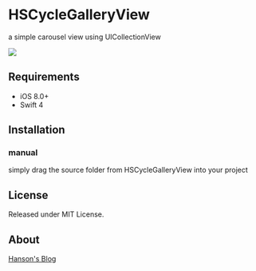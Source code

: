 # HSCycleGalleryView

a simple  carousel view using UICollectionView

![](https://raw.githubusercontent.com/zyphs21/HSCycleGalleryView/master/demo.gif)


## Requirements

- iOS 8.0+
- Swift 4

## Installation

### manual
simply drag the source folder from HSCycleGalleryView into your project


## License

Released under MIT License.

## About

[Hanson's Blog](www.myhanson.com)
